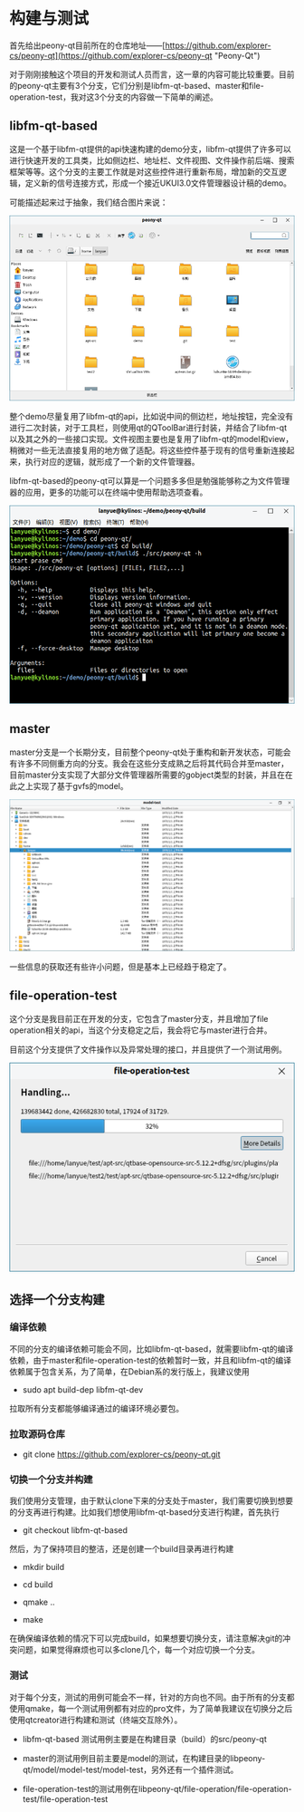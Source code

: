 # 构建与测试

首先给出peony-qt目前所在的仓库地址——[https://github.com/explorer-cs/peony-qt](https://github.com/explorer-cs/peony-qt "Peony-Qt")

对于刚刚接触这个项目的开发和测试人员而言，这一章的内容可能比较重要。目前的peony-qt主要有3个分支，它们分别是libfm-qt-based、master和file-operation-test，我对这3个分支的内容做一下简单的阐述。

## libfm-qt-based

这是一个基于libfm-qt提供的api快速构建的demo分支，libfm-qt提供了许多可以进行快速开发的工具类，比如侧边栏、地址栏、文件视图、文件操作前后端、搜索框架等等。这个分支的主要工作就是对这些控件进行重新布局，增加新的交互逻辑，定义新的信号连接方式，形成一个接近UKUI3.0文件管理器设计稿的demo。

可能描述起来过于抽象，我们结合图片来说：

![](/assets/libfm-qt-based.png)

整个demo尽量复用了libfm-qt的api，比如说中间的侧边栏，地址按钮，完全没有进行二次封装，对于工具栏，则使用qt的QToolBar进行封装，并结合了libfm-qt以及其之外的一些接口实现。文件视图主要也是复用了libfm-qt的model和view，稍微对一些无法直接复用的地方做了适配。将这些控件基于现有的信号重新连接起来，执行对应的逻辑，就形成了一个新的文件管理器。

libfm-qt-based的peony-qt可以算是一个问题多多但是勉强能够称之为文件管理器的应用，更多的功能可以在终端中使用帮助选项查看。

![](/assets/libfm-qt-based2.png)

## master

master分支是一个长期分支，目前整个peony-qt处于重构和新开发状态，可能会有许多不同侧重方向的分支。我会在这些分支成熟之后将其代码合并至master，目前master分支实现了大部分文件管理器所需要的gobject类型的封装，并且在在此之上实现了基于gvfs的model。

![](/assets/master.png)

一些信息的获取还有些许小问题，但是基本上已经趋于稳定了。

## file-operation-test

这个分支是我目前正在开发的分支，它包含了master分支，并且增加了file operation相关的api，当这个分支稳定之后，我会将它与master进行合并。

目前这个分支提供了文件操作以及异常处理的接口，并且提供了一个测试用例。

![](/assets/file-operation-test.png)

## 选择一个分支构建

### 编译依赖

不同的分支的编译依赖可能会不同，比如libfm-qt-based，就需要libfm-qt的编译依赖，由于master和file-operation-test的依赖暂时一致，并且和libfm-qt的编译依赖属于包含关系，为了简单，在Debian系的发行版上，我建议使用

* sudo apt build-dep libfm-qt-dev

拉取所有分支都能够编译通过的编译环境必要包。

### 拉取源码仓库

* git clone https://github.com/explorer-cs/peony-qt.git

### 切换一个分支并构建

我们使用分支管理，由于默认clone下来的分支处于master，我们需要切换到想要的分支再进行构建。比如我们想使用libfm-qt-based分支进行构建，首先执行

* git checkout libfm-qt-based

然后，为了保持项目的整洁，还是创建一个build目录再进行构建

* mkdir build

* cd build

* qmake ..
* make

在确保编译依赖的情况下可以完成build，如果想要切换分支，请注意解决git的冲突问题，如果觉得麻烦也可以多clone几个，每一个对应切换一个分支。

### 测试

对于每个分支，测试的用例可能会不一样，针对的方向也不同。由于所有的分支都使用qmake，每一个测试用例都有对应的pro文件，为了简单我建议在切换分之后使用qtcreator进行构建和测试（终端交互除外）。

* libfm-qt-based 测试用例主要是在构建目录（build）的src/peony-qt

* master的测试用例目前主要是model的测试，在构建目录的libpeony-qt/model/model-test/model-test，另外还有一个插件测试。
* file-operation-test的测试用例在libpeony-qt/file-operation/file-operation-test/file-operation-test



